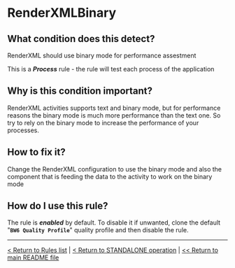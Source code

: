 # RenderXMLBinary

## What condition does this detect?

RenderXML should use binary mode for performance assestment

This is a ***Process*** rule - the rule will test each process of the application

## Why is this condition important?

RenderXML activities supports text and binary mode, but for performance reasons the binary mode is much more performance than the text one. So try to rely on the binary mode to increase the performance of your processes.

## How to fix it?

Change the RenderXML configuration to use the binary mode and also the component that is feeding the data to the activity to work on the binary mode

## How do I use this rule?

The rule is **_enabled_** by default. To disable it if unwanted, clone the default "**`BW6 Quality Profile`**" quality profile and then disable the rule.

---
[< Return to Rules list](./RULES.md) | [< Return to STANDALONE operation](../STANDALONE.md) | [<< Return to main README file](../../README.md)
